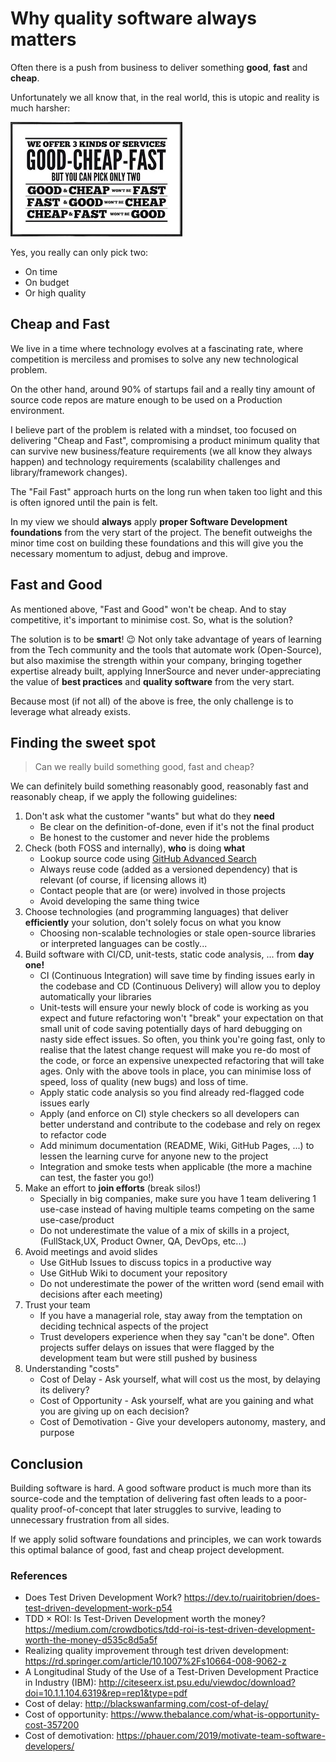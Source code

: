 # Why quality software **always** matters

Often there is a push from business to deliver something **good**, **fast** and **cheap**.

Unfortunately we all know that, in the real world, this is utopic and reality is much harsher:

![good_cheap_fast](good_cheap_fast.png)

Yes, you really can only pick two:
* On time
* On budget
* Or high quality

## Cheap and Fast

We live in a time where technology evolves at a fascinating rate, where competition is merciless and promises to solve any new technological problem.

On the other hand, around 90% of startups fail and a really tiny amount of source code repos are mature enough to be used on a Production environment.

I believe part of the problem is related with a mindset, too focused on delivering "Cheap and Fast", compromising a product minimum quality that can survive new business/feature requirements (we all know they always happen) and technology requirements (scalability challenges and library/framework changes).

The "Fail Fast" approach hurts on the long run when taken too light and this is often ignored until the pain is felt.

In my view we should **always** apply **proper Software Development foundations** from the very start of the project.
The benefit outweighs the minor time cost on building these foundations and this will give you the necessary momentum to adjust, debug and improve.

## Fast and Good

As mentioned above, "Fast and Good" won't be cheap. And to stay competitive, it's important to minimise cost. So, what is the solution?

The solution is to be **smart**! 😉 Not only take advantage of years of learning from the Tech community and the tools that automate work (Open-Source), but also maximise the strength within your company, bringing together expertise already built, applying InnerSource and never under-appreciating the value of **best practices** and **quality software** from the very start.

Because most (if not all) of the above is free, the only challenge is to leverage what already exists.

## Finding the sweet spot

> Can we really build something good, fast and cheap?

We can definitely build something reasonably good, reasonably fast and reasonably cheap, if we apply the following guidelines:
1. Don't ask what the customer "wants" but what do they **need**
    * Be clear on the definition-of-done, even if it's not the final product
    * Be honest to the customer and never hide the problems
1. Check (both FOSS and internally), **who** is doing **what**
    * Lookup source code using [GitHub Advanced Search](https://github.com/search/advanced?q=)
    * Always reuse code (added as a versioned dependency) that is relevant (of course, if licensing allows it)
    * Contact people that are (or were) involved in those projects
    * Avoid developing the same thing twice
1. Choose technologies (and programming languages) that deliver **efficiently** your solution, don't solely focus on what you know
    * Choosing non-scalable technologies or stale open-source libraries or interpreted languages can be costly...
1. Build software with CI/CD, unit-tests, static code analysis, ... from **day one!**
    * CI (Continuous Integration) will save time by finding issues early in the codebase and CD (Continuous Delivery) will allow you to deploy automatically your libraries
    * Unit-tests will ensure your newly block of code is working as you expect and future refactoring won't "break" your expectation on that small unit of code saving potentially days of hard debugging on nasty side effect issues. So often, you think you're going fast, only to realise that the latest change request will make you re-do most of the code, or force an expensive unexpected refactoring that will take ages. Only with the above tools in place, you can minimise loss of speed, loss of quality (new bugs) and loss of time.
    * Apply static code analysis so you find already red-flagged code issues early
    * Apply (and enforce on CI) style checkers so all developers can better understand and contribute to the codebase and rely on regex to refactor code
    * Add minimum documentation (README, Wiki, GitHub Pages, ...) to lessen the learning curve for anyone new to the project
    * Integration and smoke tests when applicable (the more a machine can test, the faster you go!)
1. Make an effort to **join efforts** (break silos!)
    * Specially in big companies, make sure you have 1 team delivering 1 use-case instead of having multiple teams competing on the same use-case/product
    * Do not underestimate the value of a mix of skills in a project, (FullStack,UX, Product Owner, QA, DevOps, etc...)
1. Avoid meetings and avoid slides
    * Use GitHub Issues to discuss topics in a productive way
    * Use GitHub Wiki to document your repository
    * Do not underestimate the power of the written word (send email with decisions after each meeting)
1. Trust your team
    * If you have a managerial role, stay away from the temptation on deciding technical aspects of the project
    * Trust developers experience when they say "can't be done". Often projects suffer delays on issues that were flagged by the development team but were still pushed by business
1. Understanding "costs"
    * Cost of Delay - Ask yourself, what will cost us the most, by delaying its delivery?
    * Cost of Opportunity - Ask yourself, what are you gaining and what you are giving up on each decision?
    * Cost of Demotivation - Give your developers autonomy, mastery, and purpose

## Conclusion

Building software is hard.
A good software product is much more than its source-code and the temptation of delivering fast often leads to a poor-quality proof-of-concept that later struggles to survive, leading to unnecessary frustration from all sides.

If we apply solid software foundations and principles, we can work towards this optimal balance of good, fast and cheap project development.

### References

* Does Test Driven Development Work?
https://dev.to/ruairitobrien/does-test-driven-development-work-p54
* TDD × ROI: Is Test-Driven Development worth the money?
https://medium.com/crowdbotics/tdd-roi-is-test-driven-development-worth-the-money-d535c8d5a5f
* Realizing quality improvement through test driven development:
https://rd.springer.com/article/10.1007%2Fs10664-008-9062-z
* A Longitudinal Study of the Use of a Test-Driven Development Practice in Industry (IBM):
http://citeseerx.ist.psu.edu/viewdoc/download?doi=10.1.1.104.6319&rep=rep1&type=pdf
* Cost of delay:
http://blackswanfarming.com/cost-of-delay/
* Cost of opportunity:
https://www.thebalance.com/what-is-opportunity-cost-357200
* Cost of demotivation:
https://phauer.com/2019/motivate-team-software-developers/
